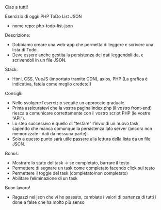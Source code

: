 Ciao a tutti!

Esercizio di oggi: PHP ToDo List JSON
- nome repo: php-todo-list-json

Descrizione:
- Dobbiamo creare una web-app che permetta di leggere e scrivere una lista di Todo.
- Deve essere anche gestita la persistenza dei dati leggendoli da, e scrivendoli in un file JSON.

Stack:
- Html, CSS, VueJS (importato tramite CDN), axios, PHP
(La grafica è indicativa, fatela come meglio credete!)

Consigli:
- Nello svolgere l’esercizio seguite un approccio graduale.
- Prima assicuratevi che la vostra pagina index.php (il vostro front-end) riesca a comunicare correttamente con il vostro script PHP (le vostre “API”).
- Lo step successivo è quello di “testare" l'invio di un nuovo task, sapendo che manca comunque la persistenza lato server (ancora non memorizzate i dati da nessuna parte).
- Solo a questo punto sarà utile passare alla lettura della lista da un file JSON.

Bonus:
- Mostrare lo stato del task → se completato, barrare il testo
- Permettere di segnare un task come completato facendo click sul testo
- Permettere il toggle del task (completato/non completato)
- Abilitare l’eliminazione di un task

Buon lavoro!

- Ragazzi nel json che vi ho passato, cambiate i valori di partenza di tutti i  done a false che ha molto più senso 